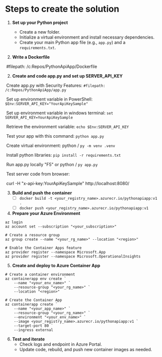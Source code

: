 # Steps to create the solution

1. **Set up your Python project**
   - Create a new folder.
   - Initialize a virtual environment and install necessary dependencies.
   - Create your main Python app file (e.g., `app.py`) and a `requirements.txt`.

2. **Write a Dockerfile**

​	#filepath: /c:Repos/PythonApiApp/Dockerfile 

2. **Create and code app.py and set up SERVER_API_KEY**

​	Create app.py with Security Features: `#filepath: /c:Repos/PythonApiApp/app.py`

​	Set up environment variable in PowerShell: `$Env:SERVER_API_KEY="YourApiKeySample"` 

​	Set up environment variable in windows terminal: `set SERVER_API_KEY=YourApiKeySample`

​	Retrieve the environment variable: `echo $Env:SERVER_API_KEY`

​	Test your app with this command: `python app.py` 

​	Create virtual environment: python / `py -m venv .venv` 

​	Install python libraries: `pip install -r requirements.txt`

​	Run app.py locally "F5" or python / `py app.py` 

​	Test server code from browser: 

​		curl -H "x-api-key:YourApiKeySample" http://localhost:8080/

3. **Build and push the container** 
   - [ ] `docker build -t <your_registry_name>.azurecr.io/pythonapiapp:v1 .`
   - [ ] `docker push <your_registry_name>.azurecr.io/pythonapiapp:v1`

4. **Prepare your Azure Environment** 

```
az login
az account set --subscription "<your_subscription>"

# Create a resource group
az group create --name "<your_rg_name>" --location "<region>"

# Enable the Container Apps feature
az provider register --namespace Microsoft.App
az provider register --namespace Microsoft.OperationalInsights
```

5. **Create and deploy to Azure Container App**

```
# Create a container environment
az containerapp env create `
    --name "<your_env_name>" `
    --resource-group "<your_rg_name>" `
    --location "<region>"

# Create the Container App
az containerapp create `
    --name "<your_app_name>" `
    --resource-group "<your_rg_name>" `
    --environment "<your_env_name>" `
    --image <your_registry_name>.azurecr.io/pythonapiapp:v1 `
    --target-port 80 `
    --ingress external
```

6. **Test and iterate** 
   - Check logs and endpoint in Azure Portal.
   - Update code, rebuild, and push new container images as needed.